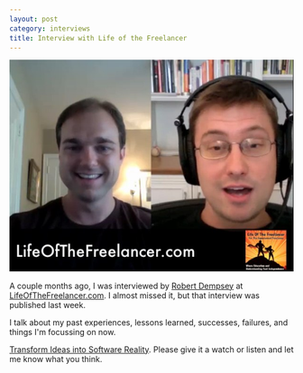 ```yaml
---
layout: post
category: interviews
title: Interview with Life of the Freelancer
---
```

[![Video](/images/interviews/lifeofthefreelancer.jpg)][interview]

A couple months ago, I was interviewed by
[Robert Dempsey](http://twitter.com/rdempsey) at
[LifeOfTheFreelancer.com](http://lifeofthefreelancer.com/).  I almost missed it,
but that interview was published last week.

I talk about my past experiences, lessons learned, successes, failures, and
things I'm focussing on now.

[Transform Ideas into Software Reality][interview]. Please give it a watch or
listen and let me know what you think.

[interview]: http://lifeofthefreelancer.com/software-development-consulting-with-ryan-mcgeary/ "Transform Ideas into Software Reality"
